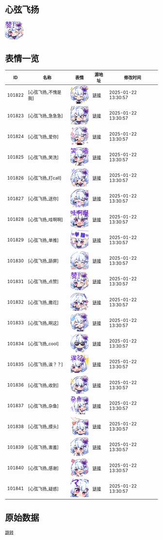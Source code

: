 # 心弦飞扬

<img src="./cover.png" height="60" alt="cover" />

# 表情一览

|ID|名称|表情|源地址|修改时间|
|----|----|----|----|----|
|101822|[心弦飞扬_不愧是我]|<img src="./pic/101822_%5B心弦飞扬_不愧是我%5D.png" height="60" alt="不愧是我"/>|[链接](https://i0.hdslb.com/bfs/emote/bddc3f43bc96bc7bb9f5e986af0237d12be6447e.png)|2025-01-22 13:30:57|
|101823|[心弦飞扬_急急急]|<img src="./pic/101823_%5B心弦飞扬_急急急%5D.png" height="60" alt="急急急"/>|[链接](https://i0.hdslb.com/bfs/emote/ba2ccffbf1ad3798012d797c574a458f702878cb.png)|2025-01-22 13:30:57|
|101824|[心弦飞扬_爱你]|<img src="./pic/101824_%5B心弦飞扬_爱你%5D.png" height="60" alt="爱你"/>|[链接](https://i0.hdslb.com/bfs/emote/a3928fc289248a150c2342a21d97b522436471e3.png)|2025-01-22 13:30:57|
|101825|[心弦飞扬_笑洗]|<img src="./pic/101825_%5B心弦飞扬_笑洗%5D.png" height="60" alt="笑洗"/>|[链接](https://i0.hdslb.com/bfs/emote/7177b9054a85e66a276ba4cc1f1fddafde08303b.png)|2025-01-22 13:30:57|
|101826|[心弦飞扬_打call]|<img src="./pic/101826_%5B心弦飞扬_打call%5D.png" height="60" alt="打call"/>|[链接](https://i0.hdslb.com/bfs/emote/90a09930508946db08ec3bf93d994508f1321a35.png)|2025-01-22 13:30:57|
|101827|[心弦飞扬_送你]|<img src="./pic/101827_%5B心弦飞扬_送你%5D.png" height="60" alt="送你"/>|[链接](https://i0.hdslb.com/bfs/emote/0fe318c9c65e35f07e17757d61328837baf9d2be.png)|2025-01-22 13:30:57|
|101828|[心弦飞扬_哇啊啊]|<img src="./pic/101828_%5B心弦飞扬_哇啊啊%5D.png" height="60" alt="哇啊啊"/>|[链接](https://i0.hdslb.com/bfs/emote/89576c26e0d414404fe871552635f4485535ee36.png)|2025-01-22 13:30:57|
|101829|[心弦飞扬_单推]|<img src="./pic/101829_%5B心弦飞扬_单推%5D.png" height="60" alt="单推"/>|[链接](https://i0.hdslb.com/bfs/emote/cb809f7c491895495826e70ac4eff8cc500a6854.png)|2025-01-22 13:30:57|
|101830|[心弦飞扬_舔屏]|<img src="./pic/101830_%5B心弦飞扬_舔屏%5D.png" height="60" alt="舔屏"/>|[链接](https://i0.hdslb.com/bfs/emote/f5a1f1e3c21446666d9ad9b7428fc0e75f4d79d2.png)|2025-01-22 13:30:57|
|101831|[心弦飞扬_点赞]|<img src="./pic/101831_%5B心弦飞扬_点赞%5D.png" height="60" alt="点赞"/>|[链接](https://i0.hdslb.com/bfs/emote/ea1c09e06f94f2ad447ec52d8ac8fb7e659dcdd6.png)|2025-01-22 13:30:57|
|101832|[心弦飞扬_撒花]|<img src="./pic/101832_%5B心弦飞扬_撒花%5D.png" height="60" alt="撒花"/>|[链接](https://i0.hdslb.com/bfs/emote/9be24ae51f39b0eae63f2c8078e1525662c54982.png)|2025-01-22 13:30:57|
|101833|[心弦飞扬_啊这]|<img src="./pic/101833_%5B心弦飞扬_啊这%5D.png" height="60" alt="啊这"/>|[链接](https://i0.hdslb.com/bfs/emote/c1b9782e73cb4335eaed7f20b5a4c9cb99311669.png)|2025-01-22 13:30:57|
|101834|[心弦飞扬_cool]|<img src="./pic/101834_%5B心弦飞扬_cool%5D.png" height="60" alt="cool"/>|[链接](https://i0.hdslb.com/bfs/emote/1b81121ff07ba12b66ac83ca2789a90aec0bc8fe.png)|2025-01-22 13:30:57|
|101835|[心弦飞扬_诶？？]|<img src="./pic/101835_%5B心弦飞扬_诶？？%5D.png" height="60" alt="诶？？"/>|[链接](https://i0.hdslb.com/bfs/emote/12a7c59c812066ca05dffb6395d6163fc2a06d0c.png)|2025-01-22 13:30:57|
|101836|[心弦飞扬_收到]|<img src="./pic/101836_%5B心弦飞扬_收到%5D.png" height="60" alt="收到"/>|[链接](https://i0.hdslb.com/bfs/emote/003ab5fe28d3a362ec3b2ec1a3fa7a146225263b.png)|2025-01-22 13:30:57|
|101837|[心弦飞扬_杂鱼]|<img src="./pic/101837_%5B心弦飞扬_杂鱼%5D.png" height="60" alt="杂鱼"/>|[链接](https://i0.hdslb.com/bfs/emote/17d367e6e1563c39082896433279499da4ddaf0e.png)|2025-01-22 13:30:57|
|101838|[心弦飞扬_摸头]|<img src="./pic/101838_%5B心弦飞扬_摸头%5D.png" height="60" alt="摸头"/>|[链接](https://i0.hdslb.com/bfs/emote/d10274402484a1719276fed321af050369a31bf0.png)|2025-01-22 13:30:57|
|101839|[心弦飞扬_害羞]|<img src="./pic/101839_%5B心弦飞扬_害羞%5D.png" height="60" alt="害羞"/>|[链接](https://i0.hdslb.com/bfs/emote/17ff4a16bd73d5f08ede79017c2cf2e5541d5bab.png)|2025-01-22 13:30:57|
|101840|[心弦飞扬_感谢]|<img src="./pic/101840_%5B心弦飞扬_感谢%5D.png" height="60" alt="感谢"/>|[链接](https://i0.hdslb.com/bfs/emote/bd00af3a79f45ea0e1648f2a4792608bf4d97915.png)|2025-01-22 13:30:57|
|101841|[心弦飞扬_疑惑]|<img src="./pic/101841_%5B心弦飞扬_疑惑%5D.png" height="60" alt="疑惑"/>|[链接](https://i0.hdslb.com/bfs/emote/667f935f86e1a59389fb10fac75642669c9bce11.png)|2025-01-22 13:30:57|

# 原始数据

[跳转](./raw.json)

